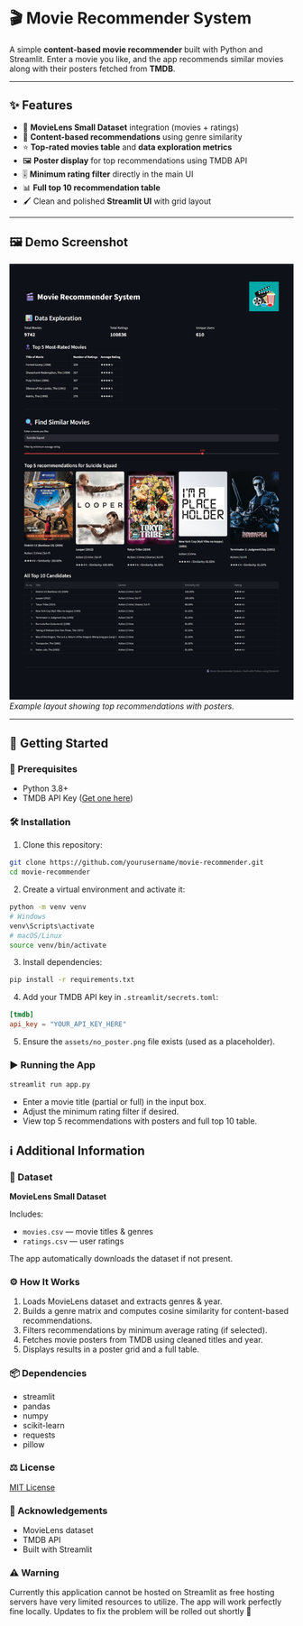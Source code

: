 # 🎬 Movie Recommender System

A simple **content-based movie recommender** built with Python and Streamlit. Enter a movie you like, and the app recommends similar movies along with their posters fetched from **TMDB**.

---

## ✨ Features

- 🎥 **MovieLens Small Dataset** integration (movies + ratings)  
- 🤖 **Content-based recommendations** using genre similarity  
- ⭐ **Top-rated movies table** and **data exploration metrics**  
- 🖼️ **Poster display** for top recommendations using TMDB API  
- 🎚️ **Minimum rating filter** directly in the main UI  
- 📊 **Full top 10 recommendation table**  
- 🖌️ Clean and polished **Streamlit UI** with grid layout  

---

## 🖼️ Demo Screenshot

![App Screenshot](screenshots/Screenshot1.png)
*Example layout showing top recommendations with posters.*

---

## 🚀 Getting Started

### 🔧 Prerequisites

- Python 3.8+  
- TMDB API Key ([Get one here](https://www.themoviedb.org/))  

### 🛠️ Installation

1. Clone this repository:

```bash
git clone https://github.com/yourusername/movie-recommender.git
cd movie-recommender
```

2. Create a virtual environment and activate it:

```bash
python -m venv venv
# Windows
venv\Scripts\activate
# macOS/Linux
source venv/bin/activate
```

3. Install dependencies:

```bash
pip install -r requirements.txt
```

4. Add your TMDB API key in `.streamlit/secrets.toml`:

```toml
[tmdb]
api_key = "YOUR_API_KEY_HERE"
```

5. Ensure the `assets/no_poster.png` file exists (used as a placeholder).

### ▶️ Running the App

```bash
streamlit run app.py
```

- Enter a movie title (partial or full) in the input box.
- Adjust the minimum rating filter if desired.
- View top 5 recommendations with posters and full top 10 table.

## ℹ️ Additional Information

### 📂 Dataset

**MovieLens Small Dataset**

Includes:

- `movies.csv` — movie titles & genres
- `ratings.csv` — user ratings

The app automatically downloads the dataset if not present.

### ⚙️ How It Works

1. Loads MovieLens dataset and extracts genres & year.
2. Builds a genre matrix and computes cosine similarity for content-based recommendations.
3. Filters recommendations by minimum average rating (if selected).
4. Fetches movie posters from TMDB using cleaned titles and year.
5. Displays results in a poster grid and a full table.

### 📦 Dependencies

- streamlit
- pandas
- numpy
- scikit-learn
- requests
- pillow

### ⚖️ License

[MIT License](LICENSE)

### 🤝 Acknowledgements

- MovieLens dataset
- TMDB API
- Built with Streamlit

### ⚠️ Warning

Currently this application cannot be hosted on Streamlit as free hosting servers have very limited resources to utilize. The app will work perfectly fine locally. Updates to fix the problem will be rolled out shortly 🙏